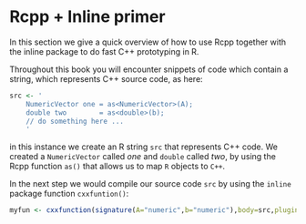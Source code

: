 
# Rcpp + Inline primer

In this section we give a quick overview of how to use Rcpp together with the inline package
to do fast C++ prototyping in R.

Throughout this book you will encounter snippets of code which contain a string,
which represents C++ source code, as here:

```r
src <- '
    NumericVector one = as<NumericVector>(A);
    double two        = as<double>(b);
    // do something here ...
    '
```

in this instance we create an R string `src` that represents C++ code. We created 
a `NumericVector` called *one* and `double` called *two*, by using the Rcpp function
`as()` that allows us to map `R` objects to `C++`.

In the next step we would compile our source code `src` by using the `inline` package 
function `cxxfuntion()`:

```r
myfun <- cxxfunction(signature(A="numeric",b="numeric"),body=src,plugin="Rcpp")
```

